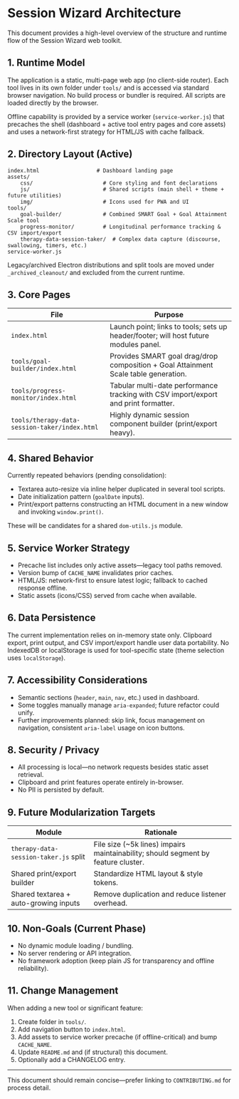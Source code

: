 # Session Wizard Architecture

This document provides a high-level overview of the structure and runtime flow of the Session Wizard web toolkit.

## 1. Runtime Model
The application is a static, multi-page web app (no client-side router). Each tool lives in its own folder under `tools/` and is accessed via standard browser navigation. No build process or bundler is required. All scripts are loaded directly by the browser.

Offline capability is provided by a service worker (`service-worker.js`) that precaches the shell (dashboard + active tool entry pages and core assets) and uses a network-first strategy for HTML/JS with cache fallback.

## 2. Directory Layout (Active)
```
index.html                  # Dashboard landing page
assets/
	css/                      # Core styling and font declarations
	js/                       # Shared scripts (main shell + theme + future utilities)
	img/                      # Icons used for PWA and UI
tools/
	goal-builder/             # Combined SMART Goal + Goal Attainment Scale tool
	progress-monitor/         # Longitudinal performance tracking & CSV import/export
	therapy-data-session-taker/  # Complex data capture (discourse, swallowing, timers, etc.)
service-worker.js
```

Legacy/archived Electron distributions and split tools are moved under `_archived_cleanout/` and excluded from the current runtime.

## 3. Core Pages
| File | Purpose |
|------|---------|
| `index.html` | Launch point; links to tools; sets up header/footer; will host future modules panel. |
| `tools/goal-builder/index.html` | Provides SMART goal drag/drop composition + Goal Attainment Scale table generation. |
| `tools/progress-monitor/index.html` | Tabular multi-date performance tracking with CSV import/export and print formatter. |
| `tools/therapy-data-session-taker/index.html` | Highly dynamic session component builder (print/export heavy). |

## 4. Shared Behavior
Currently repeated behaviors (pending consolidation):
* Textarea auto-resize via inline helper duplicated in several tool scripts.
* Date initialization pattern (`goalDate` inputs).
* Print/export patterns constructing an HTML document in a new window and invoking `window.print()`.

These will be candidates for a shared `dom-utils.js` module.

## 5. Service Worker Strategy
* Precache list includes only active assets—legacy tool paths removed.
* Version bump of `CACHE_NAME` invalidates prior caches.
* HTML/JS: network-first to ensure latest logic; fallback to cached response offline.
* Static assets (icons/CSS) served from cache when available.

## 6. Data Persistence
The current implementation relies on in-memory state only. Clipboard export, print output, and CSV import/export handle user data portability. No IndexedDB or localStorage is used for tool-specific state (theme selection uses `localStorage`).

## 7. Accessibility Considerations
* Semantic sections (`header`, `main`, `nav`, etc.) used in dashboard.
* Some toggles manually manage `aria-expanded`; future refactor could unify.
* Further improvements planned: skip link, focus management on navigation, consistent `aria-label` usage on icon buttons.

## 8. Security / Privacy
* All processing is local—no network requests besides static asset retrieval.
* Clipboard and print features operate entirely in-browser.
* No PII is persisted by default.

## 9. Future Modularization Targets
| Module | Rationale |
|--------|-----------|
| `therapy-data-session-taker.js` split | File size (~5k lines) impairs maintainability; should segment by feature cluster. |
| Shared print/export builder | Standardize HTML layout & style tokens. |
| Shared textarea + auto-growing inputs | Remove duplication and reduce listener overhead. |

## 10. Non-Goals (Current Phase)
* No dynamic module loading / bundling.
* No server rendering or API integration.
* No framework adoption (keep plain JS for transparency and offline reliability).

## 11. Change Management
When adding a new tool or significant feature:
1. Create folder in `tools/`.
2. Add navigation button to `index.html`.
3. Add assets to service worker precache (if offline-critical) and bump `CACHE_NAME`.
4. Update `README.md` and (if structural) this document.
5. Optionally add a CHANGELOG entry.

---
This document should remain concise—prefer linking to `CONTRIBUTING.md` for process detail.
